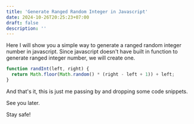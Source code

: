 ```yaml
---
title: 'Generate Ranged Random Integer in Javascript'
date: 2024-10-26T20:25:23+07:00
draft: false
description: ''
---
```


Here I will show you a simple way to generate a ranged random
integer number in javascript. Since javascript doesn't have built in
function to generate ranged integer number, we will create one.
```js
function randInt(left, right) {
  return Math.floor(Math.random() * (right - left + 1)) + left;
}
```

And that's it, this is just me passing by and dropping some code snippets.

See you later.

Stay safe!
